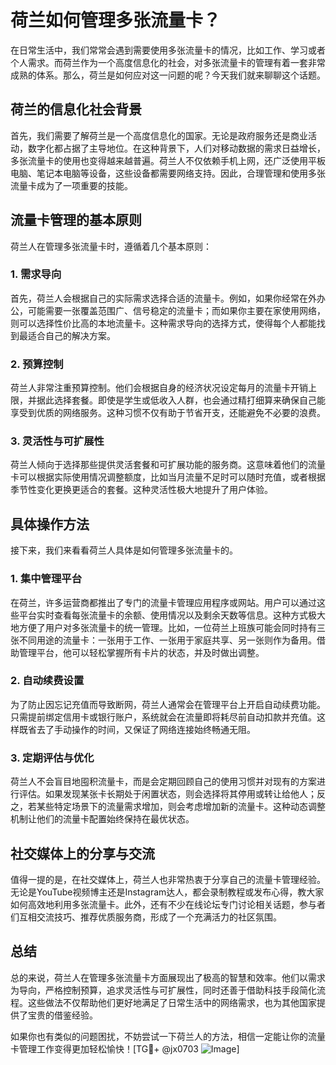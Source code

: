 # 荷兰如何管理多张流量卡？

在日常生活中，我们常常会遇到需要使用多张流量卡的情况，比如工作、学习或者个人需求。而荷兰作为一个高度信息化的社会，对多张流量卡的管理有着一套非常成熟的体系。那么，荷兰是如何应对这一问题的呢？今天我们就来聊聊这个话题。

## 荷兰的信息化社会背景

首先，我们需要了解荷兰是一个高度信息化的国家。无论是政府服务还是商业活动，数字化都占据了主导地位。在这种背景下，人们对移动数据的需求日益增长，多张流量卡的使用也变得越来越普遍。荷兰人不仅依赖手机上网，还广泛使用平板电脑、笔记本电脑等设备，这些设备都需要网络支持。因此，合理管理和使用多张流量卡成为了一项重要的技能。

## 流量卡管理的基本原则

荷兰人在管理多张流量卡时，遵循着几个基本原则：

### 1. **需求导向**
   首先，荷兰人会根据自己的实际需求选择合适的流量卡。例如，如果你经常在外办公，可能需要一张覆盖范围广、信号稳定的流量卡；而如果你主要在家使用网络，则可以选择性价比高的本地流量卡。这种需求导向的选择方式，使得每个人都能找到最适合自己的解决方案。

### 2. **预算控制**
   荷兰人非常注重预算控制。他们会根据自身的经济状况设定每月的流量卡开销上限，并据此选择套餐。即使是学生或低收入人群，也会通过精打细算来确保自己能享受到优质的网络服务。这种习惯不仅有助于节省开支，还能避免不必要的浪费。

### 3. **灵活性与可扩展性**
   荷兰人倾向于选择那些提供灵活套餐和可扩展功能的服务商。这意味着他们的流量卡可以根据实际使用情况调整额度，比如当月流量不足时可以随时充值，或者根据季节性变化更换更适合的套餐。这种灵活性极大地提升了用户体验。

## 具体操作方法

接下来，我们来看看荷兰人具体是如何管理多张流量卡的。

### 1. **集中管理平台**
   在荷兰，许多运营商都推出了专门的流量卡管理应用程序或网站。用户可以通过这些平台实时查看每张流量卡的余额、使用情况以及剩余天数等信息。这种方式极大地方便了用户对多张流量卡的统一管理。比如，一位荷兰上班族可能会同时持有三张不同用途的流量卡：一张用于工作、一张用于家庭共享、另一张则作为备用。借助管理平台，他可以轻松掌握所有卡片的状态，并及时做出调整。

### 2. **自动续费设置**
   为了防止因忘记充值而导致断网，荷兰人通常会在管理平台上开启自动续费功能。只需提前绑定信用卡或银行账户，系统就会在流量即将耗尽前自动扣款并充值。这样既省去了手动操作的时间，又保证了网络连接始终畅通无阻。

### 3. **定期评估与优化**
   荷兰人不会盲目地囤积流量卡，而是会定期回顾自己的使用习惯并对现有的方案进行评估。如果发现某张卡长期处于闲置状态，则会选择将其停用或转让给他人；反之，若某些特定场景下的流量需求增加，则会考虑增加新的流量卡。这种动态调整机制让他们的流量卡配置始终保持在最优状态。

## 社交媒体上的分享与交流

值得一提的是，在社交媒体上，荷兰人也非常热衷于分享自己的流量卡管理经验。无论是YouTube视频博主还是Instagram达人，都会录制教程或发布心得，教大家如何高效地利用多张流量卡。此外，还有不少在线论坛专门讨论相关话题，参与者们互相交流技巧、推荐优质服务商，形成了一个充满活力的社区氛围。

## 总结

总的来说，荷兰人在管理多张流量卡方面展现出了极高的智慧和效率。他们以需求为导向，严格控制预算，追求灵活性与可扩展性，同时还善于借助科技手段简化流程。这些做法不仅帮助他们更好地满足了日常生活中的网络需求，也为其他国家提供了宝贵的借鉴经验。

如果你也有类似的问题困扰，不妨尝试一下荷兰人的方法，相信一定能让你的流量卡管理工作变得更加轻松愉快！[TG💪+ @jx0703 ![Image](https://github.com/user-attachments/assets/dbca1d08-cadb-493c-b0ec-ad6f7a83f270)]